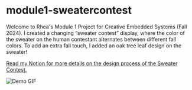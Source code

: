 # module1-sweatercontest
Welcome to Rhea's Module 1 Project for Creative Embedded Systems (Fall 2024). I created a changing “sweater contest” display, where the color of the sweater on the human contestant alternates between different fall colors. To add an extra fall touch, I added an oak tree leaf design on the sweater!

[Read my Notion for more details on the design process of the Sweater Contest. ](https://fluff-yacht-312.notion.site/module-1-documentation-1140c2436678807abf71f5ca5b23ae0a?pvs=4)

![Demo GIF](https://i.giphy.com/media/v1.Y2lkPTc5MGI3NjExc2RoY3premE2NThuM2FwN3JueWRseWdnbm82NWk3MDdlNHBiNDM2NCZlcD12MV9pbnRlcm5hbF9naWZfYnlfaWQmY3Q9Zw/GCDBxmz8TTammjbbPp/giphy.gif)
